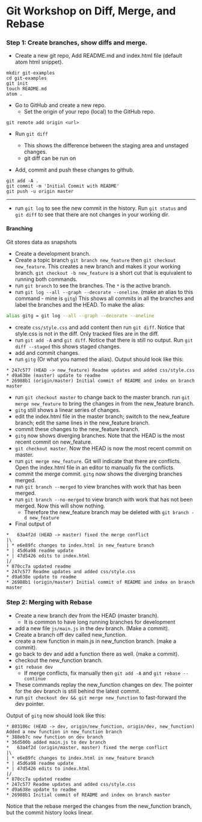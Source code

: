 # Git Workshop on Diff, Merge, and Rebase

### Step 1: Create branches, show diffs and merge.

* Create a new git repo, Add README.md and index.html file (default atom html snippet).
```shell
mkdir git-examples
cd git-examples
git init
touch README.md
atom .
```

* Go to GitHub and create a new repo.
  * Set the origin of your repo (local) to the GitHub repo.
```
git remote add origin <url>
```

* Run `git diff`
  * This shows the difference between the staging area and unstaged changes.
  * git diff can be run on   

* Add, commit and push these changes to github.
```shell
git add -A .
git commit -m 'Initial Commit with README'
git push -u origin master
```
---
* run `git log` to see the new commit in the history.  Run `git status` and `git diff` to see that there are not changes in your working dir.

#### Branching

Git stores data as snapshots

[snapshots]:https://git-scm.com/book/en/v2/images/snapshots.png

* Create a development branch.
* Create a topic branch `git branch new_feature` then `git checkout new_feature`.  This creates a new branch and makes it your working branch.
`git checkout -b new_feature` is a short cut that is equivalent to running both commands.
* run `git branch` to see the branches.  The `*` is the active branch.
* run `git log --all --graph --decorate --oneline`.  (make an alias to this command - mine is `gitg`) This shows all commits in all the branches and
label the branches and the HEAD.  To make the alias:
```bash
alias gitg = git log --all --graph --decorate --oneline
```
* create `css/style.css` and add content then run `git diff`.  Notice that style.css is not in the diff.  Only tracked files are in the diff.
* run `git add -A` and `git diff`.  Notice that there is still no output.  Run `git diff --staged` this shows staged changes.
* add and commit changes.
* run `gitg` (Or what you named the alias).  Output should look like this:

```
* 247c577 (HEAD -> new_feature) Readme updates and added css/style.css
* d9a638e (master) update to readme
* 26988b1 (origin/master) Initial commit of README and index on branch master
```

* run `git checkout master` to change back to the master branch.  run `git merge new_feature` to bring the changes in from the new_feature branch.
* `gitg` still shows a linear series of changes.
* edit the index.html file in the master branch; switch to the new_feature branch; edit the same lines in the new_feature branch.
* commit these changes to the new_feature branch.
* `gitg` now shows diverging branches.  Note that the HEAD is the most recent commit on new_feature.
* `git checkout master`.  Now the HEAD is now the most recent commit on master.
* run `git merge new_feature`.  Git will indicate that there are conflicts.  Open the index.html file in an editor to manually fix the conflicts.
* commit the merge commit.  `gitg` now shows the diverging branches merged.
* run `git branch --merged` to view branches with work that has been merged.
* run `git branch --no-merged` to view branch with work that has not been merged.  Now this will show nothing.
  * Therefore the new_feature branch may be deleted with `git branch -d new_feature`
* Final output of

```
*   63a4f2d (HEAD -> master) fixed the merge conflict
|\  
| * e6e89fc changes to index.html in new_feature branch
* | 45d6a98 readme update
* | 47d5426 edits to index.html
|/  
* 870cc7a updated readme
* 247c577 Readme updates and added css/style.css
* d9a638e update to readme
* 26988b1 (origin/master) Initial commit of README and index on branch master
```

### Step 2: Merging with Rebase

* Create a new branch dev from the HEAD (master branch).
  * It is common to have long running branches for development
* add a new file `js/main.js` in the dev branch. (Make a commit).
* Create a branch off dev called new_function.
* create a new function in main.js in new_function branch. (make a commit).
* go back to dev and add a function there as well. (make a commit).
* checkout the new_function branch.
* `git rebase dev`
  * If merge conflicts, fix manually then `git add -A` and `git rebase --continue`
* These commands replay the new_function changes on dev.  The pointer for the dev branch is still behind the latest commit.
* run `git checkout dev && git merge new_function` to fast-forward the dev pointer.

Output of `gitg` now should look like this:

```
* 803106c (HEAD -> dev, origin/new_function, origin/dev, new_function) Added a new function in new_function branch
* 388eb7c new function on dev branch
* 36d500b added main.js to dev branch
*   63a4f2d (origin/master, master) fixed the merge conflict
|\  
| * e6e89fc changes to index.html in new_feature branch
* | 45d6a98 readme update
* | 47d5426 edits to index.html
|/  
* 870cc7a updated readme
* 247c577 Readme updates and added css/style.css
* d9a638e update to readme
* 26988b1 Initial commit of README and index on branch master
```

Notice that the rebase merged the changes from the new_function branch, but the commit history looks linear.
